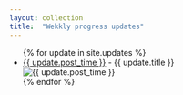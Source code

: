 ```yaml
---
layout: collection
title:  "Wekkly progress updates"
---
```

<ul>
  {% for update in site.updates %}
    <li>
      <a href="{{ update.url }}">{{ update.post_time }}</a>
      - {{ update.title }} <br>
       <img src="{{ update.feature_image_path }}" alt="{{ update.post_time }}"> 
    </li>
  {% endfor %}
</ul>

